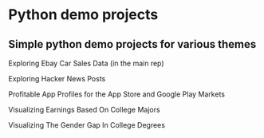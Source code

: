 # Python demo projects

## Simple python demo projects for various themes

Exploring Ebay Car Sales Data (in the main rep)

Exploring Hacker News Posts

Profitable App Profiles for the App Store and Google Play Markets

Visualizing Earnings Based On College Majors

Visualizing The Gender Gap In College Degrees
